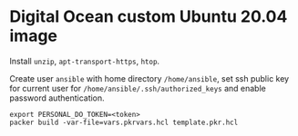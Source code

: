 # Digital Ocean custom Ubuntu 20.04 image

Install `unzip`, `apt-transport-https`, `htop`.

Create user `ansible` with home directory `/home/ansible`, set ssh public key for current user
for `/home/ansible/.ssh/authorized_keys` and enable password authentication.

```shell script
export PERSONAL_DO_TOKEN=<token>
packer build -var-file=vars.pkrvars.hcl template.pkr.hcl
```
